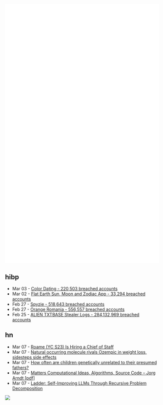 ![Metrics](https://raw.githubusercontent.com/phixion/phixion/master/metrics.svg)

## hibp

<!--
for https://github.com/phixion/phixion/blob/main/.github/workflows/feeds.yml
-->
<!--START_SECTION:haveibeenpwnd-->
- Mar 03 - [Color Dating - 220,503 breached accounts](https://haveibeenpwned.com/PwnedWebsites#ColorDating)
- Mar 02 - [Flat Earth Sun, Moon and Zodiac App - 33,294 breached accounts](https://haveibeenpwned.com/PwnedWebsites#FlatEarthDave)
- Feb 27 - [Spyzie - 518,643 breached accounts](https://haveibeenpwned.com/PwnedWebsites#Spyzie)
- Feb 27 - [Orange Romania - 556,557 breached accounts](https://haveibeenpwned.com/PwnedWebsites#OrangeRomania)
- Feb 25 - [ALIEN TXTBASE Stealer Logs - 284,132,969 breached accounts](https://haveibeenpwned.com/PwnedWebsites#AlienStealerLogs)
<!--END_SECTION:haveibeenpwnd-->

## hn

<!--
for https://github.com/phixion/phixion/blob/main/.github/workflows/feeds.yml
-->
<!--START_SECTION:hn-->
- Mar 07 - [Roame (YC S23) Is Hiring a Chief of Staff](https://www.ycombinator.com/companies/roame/jobs/OZI3czc-chief-of-staff)
- Mar 07 - [Natural occurring molecule rivals Ozempic in weight loss, sidesteps side effects](https://medicalxpress.com/news/2025-03-naturally-molecule-rivals-ozempic-weight.html)
- Mar 07 - [How often are children genetically unrelated to their presumed fathers?](https://www.science.org/content/article/how-often-are-children-genetically-unrelated-their-presumed-fathers)
- Mar 07 - [Matters Computational Ideas, Algorithms, Source Code – Jorg Arndt [pdf]](https://www.jjj.de/fxt/fxtbook.pdf)
- Mar 07 - [Ladder: Self-Improving LLMs Through Recursive Problem Decomposition](https://arxiv.org/abs/2503.00735)
<!--END_SECTION:hn-->

<!--
for https://yhype.me
-->
![](https://hit.yhype.me/github/profile?user_id=13013670)
